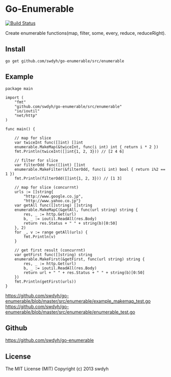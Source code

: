 # Go-Enumerable

[![Build Status](https://drone.io/github.com/swdyh/go-enumerable/status.png)](https://drone.io/github.com/swdyh/go-enumerable/latest)

Create enumerable functions(map, filter, some, every, reduce, reduceRight).

## Install

    go get github.com/swdyh/go-enumerable/src/enumerable

## Example

    package main
    
    import (
    	"fmt"
    	"github.com/swdyh/go-enumerable/src/enumerable"
    	"io/ioutil"
    	"net/http"
    )
    
    func main() {
    
    	// map for slice
    	var twiceInt func([]int) []int
    	enumerable.MakeMap(&twiceInt, func(i int) int { return i * 2 })
    	fmt.Println(twiceInt([]int{1, 2, 3})) // [2 4 6]
    
    	// filter for slice
    	var filterOdd func([]int) []int
    	enumerable.MakeFilter(&filterOdd, func(i int) bool { return i%2 == 1 })
    	fmt.Println(filterOdd([]int{1, 2, 3})) // [1 3]
    
    	// map for slice (concurrnt)
    	urls := []string{
    		"http://www.google.co.jp",
    		"http://www.yahoo.co.jp"}
    	var getAll func([]string) []string
    	enumerable.MakeMapC(&getAll, func(url string) string {
    		res, _ := http.Get(url)
    		b, _ := ioutil.ReadAll(res.Body)
    		return res.Status + " " + string(b)[0:50]
    	}, 2)
    	for _, v := range getAll(urls) {
    		fmt.Println(v)
    	}
    
    	// get first result (concurrnt)
    	var getFirst func([]string) string
    	enumerable.MakeFirst(&getFirst, func(url string) string {
    		res, _ := http.Get(url)
    		b, _ := ioutil.ReadAll(res.Body)
    		return url + " " + res.Status + " " + string(b)[0:50]
    	})
    	fmt.Println(getFirst(urls))
    }

https://github.com/swdyh/go-enumerable/blob/master/src/enumerable/example_makemap_test.go
https://github.com/swdyh/go-enumerable/blob/master/src/enumerable/enumerable_test.go


## Github

https://github.com/swdyh/go-enumerable

## License

The MIT License (MIT) Copyright (c) 2013 swdyh
